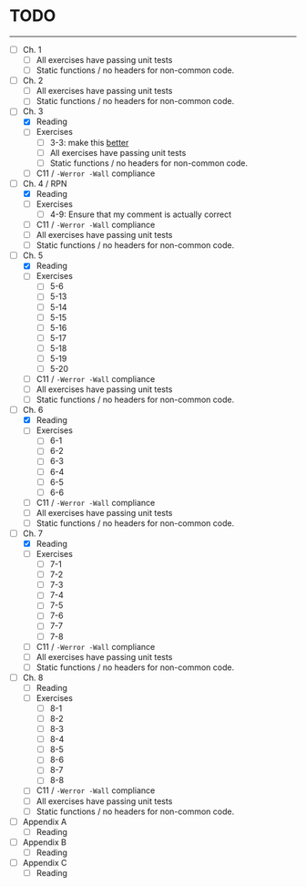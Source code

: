 # TODO
---
- [ ] Ch. 1
  - [ ] All exercises have passing unit tests
  - [ ] Static functions / no headers for non-common code.
- [ ] Ch. 2
  - [ ] All exercises have passing unit tests
  - [ ] Static functions / no headers for non-common code.  
- [ ] Ch. 3
  - [x] Reading
  - [ ] Exercises
    - [ ] 3-3: make this [better](https://gist.github.com/robot-dreams/34d10248bc474f5a4312fa72e325656a)
    - [ ] All exercises have passing unit tests 
    - [ ] Static functions / no headers for non-common code. 
  - [ ] C11 / `-Werror -Wall` compliance
- [ ] Ch. 4 / RPN
  - [x] Reading
  - [ ] Exercises
    - [ ] 4-9: Ensure that my comment is actually correct
  - [ ] C11 / `-Werror -Wall` compliance
  - [ ] All exercises have passing unit tests
  - [ ] Static functions / no headers for non-common code. 
- [ ] Ch. 5
  - [x] Reading
  - [ ] Exercises
    - [ ] 5-6
    - [ ] 5-13
    - [ ] 5-14
    - [ ] 5-15
    - [ ] 5-16
    - [ ] 5-17
    - [ ] 5-18
    - [ ] 5-19
    - [ ] 5-20
  - [ ] C11 / `-Werror -Wall` compliance
  - [ ] All exercises have passing unit tests
  - [ ] Static functions / no headers for non-common code. 
- [ ] Ch. 6
  - [X] Reading
  - [ ] Exercises
    - [ ] 6-1
    - [ ] 6-2
    - [ ] 6-3
    - [ ] 6-4
    - [ ] 6-5
    - [ ] 6-6
  - [ ] C11 / `-Werror -Wall` compliance
  - [ ] All exercises have passing unit tests
  - [ ] Static functions / no headers for non-common code. 
- [ ] Ch. 7
  - [X] Reading
  - [ ] Exercises
    - [ ] 7-1
    - [ ] 7-2
    - [ ] 7-3
    - [ ] 7-4
    - [ ] 7-5
    - [ ] 7-6
    - [ ] 7-7
    - [ ] 7-8
  - [ ] C11 / `-Werror -Wall` compliance
  - [ ] All exercises have passing unit tests
  - [ ] Static functions / no headers for non-common code. 
- [ ] Ch. 8
  - [ ] Reading
  - [ ] Exercises
    - [ ] 8-1
    - [ ] 8-2
    - [ ] 8-3
    - [ ] 8-4
    - [ ] 8-5
    - [ ] 8-6
    - [ ] 8-7
    - [ ] 8-8
  - [ ] C11 / `-Werror -Wall` compliance
  - [ ] All exercises have passing unit tests
  - [ ] Static functions / no headers for non-common code. 
- [ ] Appendix A
  - [ ] Reading
- [ ] Appendix B
  - [ ] Reading
- [ ] Appendix C
  - [ ] Reading
